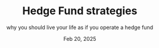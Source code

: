 ---
title: "Hedge Fund strategies"
subtitle: "why you should live your life as if you operate a hedge fund"
date: "Feb 20, 2025"
---